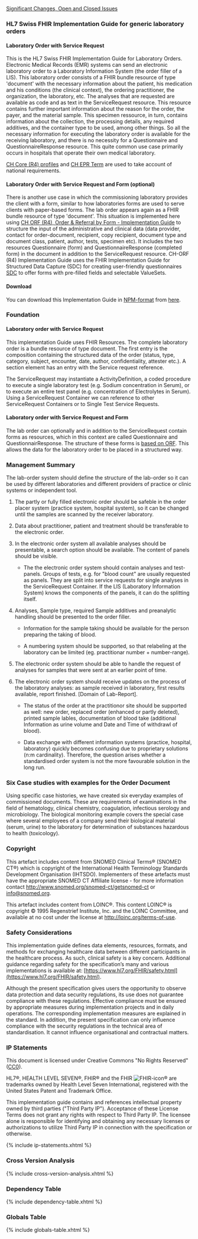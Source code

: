 <!-- markdownlint-disable MD001 MD033 MD041 -->

<div markdown="1" class="stu-note">

  <a href="changelog.html">Significant Changes, Open and Closed Issues</a>

</div>

### HL7 Swiss FHIR Implementation Guide for generic laboratory orders

#### Laboratory Order with Service Request

This is the HL7 Swiss FHIR Implementation Guide for Laboratory Orders. Electronic Medical Records (EMR) systems can send an electronic laboratory order to a Laboratory Information System (the order filler of a LIS). This laboratory order consists of a FHIR bundle resource of type 'document' with the necessary information about the patient, his medication and his conditions (the clinical context), the ordering practitioner, the organization, the laboratory, etc. The analyses that are requested are available as code and as text in the ServiceRequest resource. This resource contains further important information about the reason for the order, the payer, and the material sample. This specimen ressource, in turn, contains information about the collection, the processing details, any required additives, and the container type to be used, among other things. So all the necessary information for executing the laboratory order is available for the receiving laboratory, and there is no necessity for a Questionnaire and QuestionnaireResponse resource. This quite common use case primarily occurs in hospitals that operate their own medical laboratory.

[CH Core (R4) profiles](https://fhir.ch/ig/ch-core/index.html) and [CH EPR Term](https://fhir.ch/ig/ch-epr-term/2.0.9/index.html) are used to take account of national requirements.

#### Laboratory Order with Service Request and Form (optional)

There is another use case in which the commissioning laboratory provides the client with a form, similar to how laboratories forms are used to serve clients with paper-based forms. The lab order appears again as a FHIR bundle resource of type 'document'. This situation is implemented here using [CH ORF (R4), Order & Referral by Form - Implementation Guide](http://fhir.ch/ig/ch-orf/index.html) to structure the input of the administrative and clinical data (data provider, contact for order-document, recipient, copy recipient, document type and document class, patient, author, tests, specimen etc). It includes the two resources Questionnaire (form) and QuestionnaireResponse (completed form) in the document in addition to the ServiceRequest resource. CH-ORF (R4) Implementation Guide uses the FHIR Implementation Guide for Structured Data Capture (SDC) for creating user-friendly questionnaires [SDC](https://build.fhir.org/ig/HL7/sdc/index.html) to offer forms with pre-filled fields and selectable ValueSets.

#### Download

You can download this Implementation Guide in [NPM-format](https://confluence.hl7.org/display/FHIR/NPM+Package+Specification) from [here](https://fhir.ch/ig/ch-lab-order/package.tgz).

### Foundation

#### Laboratory order with Service Request

This implementation Guide uses FHIR Resources. The complete laboratory order is a bundle resource of type document. The first entry is the composition containing the structured data of the order (status, type, category, subject, encounter, date, author, confidentiality, attester etc.). A section element has an entry with the Service request reference.

The ServiceRequest may instantiate a ActivityDefinition, a coded procedure to execute a single laboratory test (e.g. Sodium concentration in Serum), or to execute an entire test panel (e.g. concentration of Electrolytes in Serum). Using a ServiceRequest Container we can reference to other ServiceRequest Containers or to Single Test Service Requests.

#### Laboratory order with Service Request and Form

The lab order can optionally and in addition to the ServiceRequest contain forms as resources, which in this context are called Questionnaire and QuestionnairResponse. The structure of these forms is [based on ORF](http://fhir.ch/ig/ch-orf/ImplementationGuide/ch.fhir.ig.ch-orf). This allows the data for the laboratory order to be placed in a structured way.

### Management Summary

The lab-order system should define the structure of the lab-order so it can be used by different laboratories and different providers of practice or clinic systems or independent tool.

1. The partly or fully filled electronic order should be safeble in the order placer system (practice system, hospital system), so it can be changed until the samples are scanned by the receiver laboratory.

2. Data about practitioner, patient and treatment should be transferable to the electronic order.

3. In the electronic order system all available analyses should be presentable, a search option should be available. The content of panels should be visible.
   * The the electronic order system should contain analyses and test-panels. Groups of tests, e.g. for "blood count" are usually requested as panels. They are split into service requests for single analyses in the ServiceRequest Container. If the LIS (Laboratory Information System) knows the components of the panels, it can do the splitting itself.

4. Analyses, Sample type, required Sample additives and preanalytic handling should be presented to the order filler.

   * Information for the sample taking should be available for the person preparing the taking of blood.

   * A numbering system should be supported, so that relabeling at the laboratory can be limited (eg. practitionar number + number-range).

5. The electronic order system should be able to handle the request of analyses for samples that were sent at an earlier point of time.

6. The electronic order system should receive updates on the process of the laboratory analyses: as sample received in laboratory, first results available, report finished. [Domain of Lab-Report].

   * The status of the order at the practitionor site should be supported as well: new order, replaced order (enhanced or partly deleted), printed sample lables, documentation of blood take (additional Information as urine volume and Date and Time of withdrawl of blood).

   * Data exchange with different information systems (practice, hospital, laboratory) quickly becomes confusing due to proprietary solutions (n:m cardinality). Therefore, the question arises whether a standardised order system is not the more favourable solution in the long run.

### Six Case studies with examples for the Order Document

Using specific case histories, we have created six everyday examples of commissioned documents. These are requirements of examinations in the field of hematology, clinical chemistry, coagulation, infectious serology and microbiology. The biological monitoring example covers the special case where several employees of a company send their biological material (serum, urine) to the laboratory for determination of substances hazardous to health (toxicology).

### Copyright

This artefact includes content from SNOMED Clinical Terms&reg; (SNOMED CT&reg;) which is copyright of the International Health Terminology Standards Development Organisation (IHTSDO). Implementers of these artefacts must have the appropriate SNOMED CT Affiliate license - for more information contact <http://www.snomed.org/snomed-ct/getsnomed-ct> or <info@snomed.org>.

This artefact includes content from LOINC®. This content LOINC® is copyright © 1995 Regenstrief Institute, Inc. and the LOINC Committee, and available at no cost under the license at <http://loinc.org/terms-of-use>.

### Safety Considerations

This implementation guide defines data elements, resources, formats, and methods for exchanging healthcare data between different participants in the healthcare process. As such, clinical safety is a key concern. Additional guidance regarding safety for the specification’s many and various implementations is available at: [https://www.hl7.org/FHIR/safety.html](https://www.hl7.org/FHIR/safety.html).

Although the present specification gives users the opportunity to observe data protection and data security regulations, its use does not guarantee compliance with these regulations. Effective compliance must be ensured by appropriate measures during implementation projects and in daily operations. The corresponding implementation measures are explained in the standard.
In addition, the present specification can only influence compliance with the security regulations in the technical area of standardisation. It cannot influence organisational and contractual matters.

### IP Statements

This document is licensed under Creative Commons "No Rights Reserved" ([CC0](https://creativecommons.org/publicdomain/zero/1.0/)).

HL7®, HEALTH LEVEL SEVEN®, FHIR® and the FHIR <img src="icon-fhir-16.png" alt="FHIR-icon" style="float: none; margin: 0px; padding: 0px; vertical-align: bottom"/>&reg; are trademarks owned by Health Level Seven International, registered with the United States Patent and Trademark Office.

This implementation guide contains and references intellectual property owned by third parties ("Third Party IP"). Acceptance of these License Terms does not grant any rights with respect to Third Party IP. The licensee alone is responsible for identifying and obtaining any necessary licenses or authorizations to utilize Third Party IP in connection with the specification or otherwise.

{% include ip-statements.xhtml %}

### Cross Version Analysis

{% include cross-version-analysis.xhtml %}

### Dependency Table

{% include dependency-table.xhtml %}

### Globals Table

{% include globals-table.xhtml %}
